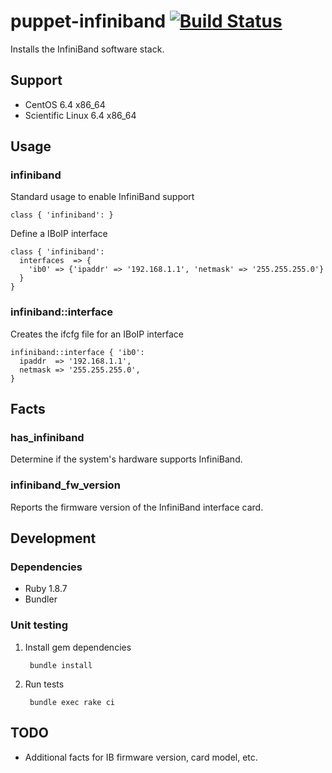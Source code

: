 # puppet-infiniband [![Build Status](https://travis-ci.org/treydock/puppet-infiniband.png)](https://travis-ci.org/treydock/puppet-infiniband)

Installs the InfiniBand software stack.

## Support

* CentOS 6.4 x86_64
* Scientific Linux 6.4 x86_64

## Usage

### infiniband

Standard usage to enable InfiniBand support

    class { 'infiniband': }

Define a IBoIP interface

    class { 'infiniband':
      interfaces  => {
        'ib0' => {'ipaddr' => '192.168.1.1', 'netmask' => '255.255.255.0'}
      }
    }

### infiniband::interface

Creates the ifcfg file for an IBoIP interface

    infiniband::interface { 'ib0':
      ipaddr  => '192.168.1.1',
      netmask => '255.255.255.0',
    }

## Facts

### has_infiniband

Determine if the system's hardware supports InfiniBand.

### infiniband_fw_version

Reports the firmware version of the InfiniBand interface card.

## Development

### Dependencies

* Ruby 1.8.7
* Bundler

### Unit testing

1. Install gem dependencies

        bundle install

2. Run tests

        bundle exec rake ci

## TODO

* Additional facts for IB firmware version, card model, etc.
